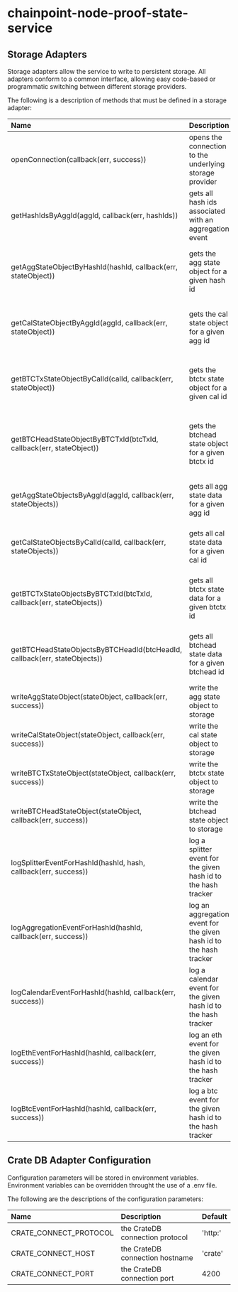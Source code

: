 # chainpoint-node-proof-state-service

## Storage Adapters

Storage adapters allow the service to write to persistent storage. All adapters conform to a common interface, allowing easy code-based or programmatic switching between different storage providers.

The following is a description of methods that must be defined in a storage adapter: 

| Name           | Description  | Returns  |
| :------------- |:-------------|:-------------|
| openConnection(callback(err, success))       | opens the connection to the underlying storage provider | boolean indicating success |
| getHashIdsByAggId(aggId, callback(err, hashIds))     | gets all hash ids associated with an aggregation event | result array containing hash id objects |
| getAggStateObjectByHashId(hashId, callback(err, stateObject))     | gets the agg state object for a given hash id | result array containing one agg state object |
| getCalStateObjectByAggId(aggId, callback(err, stateObject))     | gets the cal state object for a given agg id | result array containing one cal state object |
| getBTCTxStateObjectByCalId(calId, callback(err, stateObject))     | gets the btctx state object for a given cal id | result array containing one btctx state object |
| getBTCHeadStateObjectByBTCTxId(btcTxId, callback(err, stateObject))     | gets the btchead state object for a given btctx id | result array containing one btchead state object |
| getAggStateObjectsByAggId(aggId, callback(err, stateObjects))     | gets all agg state data for a given agg id | result array containing agg state objects |
| getCalStateObjectsByCalId(calId, callback(err, stateObjects))     | gets all cal state data for a given cal id | result array containing cal state objects |
| getBTCTxStateObjectsByBTCTxId(btcTxId, callback(err, stateObjects))     | gets all btctx state data for a given btctx id | result array containing btctx state objects |
| getBTCHeadStateObjectsByBTCHeadId(btcHeadId, callback(err, stateObjects))     | gets all btchead state data for a given btchead id | result array containing btchead state objects |
| writeAggStateObject(stateObject, callback(err, success))     | write the agg state object to storage | boolean indicating success |
| writeCalStateObject(stateObject, callback(err, success))     | write the cal state object to storage | boolean indicating success |
| writeBTCTxStateObject(stateObject, callback(err, success))     | write the btctx state object to storage | boolean indicating success |
| writeBTCHeadStateObject(stateObject, callback(err, success))     | write the btchead state object to storage | boolean indicating success |
| logSplitterEventForHashId(hashId, hash, callback(err, success))     | log a splitter event for the given hash id to the hash tracker | boolean indicating success |
| logAggregationEventForHashId(hashId, callback(err, success))     | log an aggregation event for the given hash id to the hash tracker | boolean indicating success |
| logCalendarEventForHashId(hashId, callback(err, success))     | log a calendar event for the given hash id to the hash tracker | boolean indicating success |
| logEthEventForHashId(hashId, callback(err, success))     | log an eth event for the given hash id to the hash tracker | boolean indicating success |
| logBtcEventForHashId(hashId, callback(err, success))     | log a btc event for the given hash id to the hash tracker | boolean indicating success |

## Crate DB Adapter Configuration
Configuration parameters will be stored in environment variables. Environment variables can be overridden throught the use of a .env file. 

The following are the descriptions of the configuration parameters:

| Name           | Description  | Default |
| :------------- |:-------------|:--------|
| CRATE\_CONNECT\_PROTOCOL      | the CrateDB connection protocol | 'http:' |
| CRATE\_CONNECT\_HOST       | the CrateDB connection hostname | 'crate' |
| CRATE\_CONNECT\_PORT       | the CrateDB connection port | 4200 |

